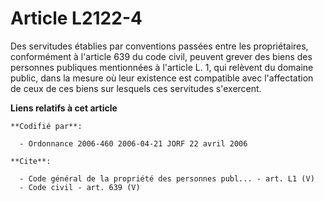 # Article L2122-4

Des servitudes établies par conventions passées entre les propriétaires, conformément à l'article 639 du code civil, peuvent
grever des biens des personnes publiques mentionnées à l'article L. 1, qui relèvent du domaine public, dans la mesure où leur
existence est compatible avec l'affectation de ceux de ces biens sur lesquels ces servitudes s'exercent.

**Liens relatifs à cet article**

	**Codifié par**:

	  - Ordonnance 2006-460 2006-04-21 JORF 22 avril 2006

	**Cite**:

	  - Code général de la propriété des personnes publ... - art. L1 (V)
	  - Code civil - art. 639 (V)
